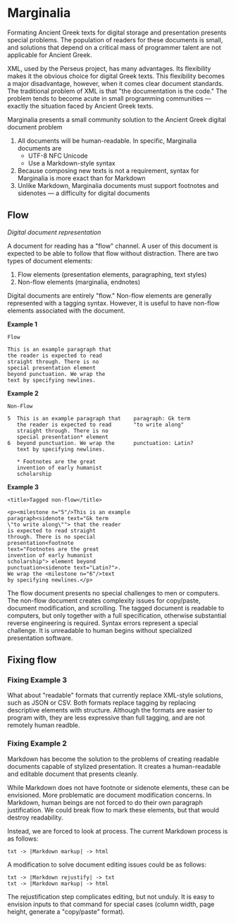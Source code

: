# Marginalia

Formating Ancient Greek texts for digital storage and presentation presents special problems. The population of readers for these documents is small, and solutions that depend on a critical mass of programmer talent are not applicable for Ancient Greek.

XML, used by the Perseus project, has many advantages. Its flexibility makes it the obvious choice for digital Greek texts. This flexibility becomes a major disadvantage, however, when it comes clear document standards. The traditional problem of XML is that "the documentation is the code." The problem tends to become acute in small programming communities &mdash; exactly the situation faced by Ancient Greek texts.

Marginalia presents a small community solution to the Ancient Greek digital document problem

1. All documents will be human-readable. In specific, Marginalia documents are
    - UTF-8 NFC Unicode
    - Use a Markdown-style syntax
2. Because composing new texts is not a requirement, syntax for Marginalia is more exact than for Markdown
3. Unlike Markdown, Marginalia documents must support footnotes and sidenotes &mdash; a difficulty for digital documents

## Flow
*Digital document representation*

A document for reading has a "flow" channel. A user of this document is expected to be able to follow that flow without distraction. There are two types of document elements:

1. Flow elements (presentation elements, paragraphing, text styles)
2. Non-flow elements (marginalia, endnotes)

Digital documents are entirely "flow." Non-flow elements are generally represented with a tagging syntax. However, it is useful to have non-flow elements associated with the document.

**Example 1**

```
Flow

This is an example paragraph that 
the reader is expected to read 
straight through. There is no 
special presentation element 
beyond punctuation. We wrap the
text by specifying newlines.
```

**Example 2**

```
Non-Flow

5  This is an example paragraph that    paragraph: Gk term
   the reader is expected to read       "to write along" 
   straight through. There is no         
   special presentation* element         
6  beyond punctuation. We wrap the      punctuation: Latin? 
   text by specifying newlines.         

   * Footnotes are the great
   invention of early humanist 
   scholarship
```

**Example 3**
```
<title>Tagged non-flow</title>

<p><milestone n="5"/>This is an example 
paragraph<sidenote text="Gk term 
\"to write along\""> that the reader
is expected to read straight 
through. There is no special 
presentation<footnote 
text="Footnotes are the great 
invention of early humanist 
scholarship"> element beyond 
punctuation<sidenote text="Latin?">. 
We wrap the <milestone n="6"/>text 
by specifying newlines.</p>
```

The flow document presents no special challenges to men or computers. The non-flow document creates complexity issues for copy/paste, document modification, and scrolling. The tagged document is readable to computers, but only together with a full specification, otherwise substantial reverse engineering is required. Syntax errors represent a special challenge. It is unreadable to human begins without specialized presentation software.

## Fixing flow

### Fixing Example 3 

What about "readable" formats that currently replace XML-style solutions, such as JSON or CSV. Both formats replace tagging by replacing descriptive elements with structure. Although the formats are easier to program with, they are less expressive than full tagging, and are not remotely human readble.

### Fixing Example 2

Markdown has become the solution to the problems of creating readable documents capable of stylized presentation. It creates a human-readable and editable document that presents cleanly. 

While Markdown does not have footnote or sidenote elements, these can be envisioned. More problematic are document modification concerns. In Markdown, human beings are not forced to do their own paragraph justification. We could break flow to mark these elements, but that would destroy readability.

Instead, we are forced to look at process. The current Markdown process is as follows:

```
txt -> |Markdown markup| -> html
```

A modification to solve document editing issues could be as follows:

```
txt -> |Markdown rejustify| -> txt 
txt -> |Markdown markup| -> html
```

The rejustification step complicates editing, but not unduly. It is easy to envision inputs to that command for special cases (column width, page height, generate a "copy/paste" format).
